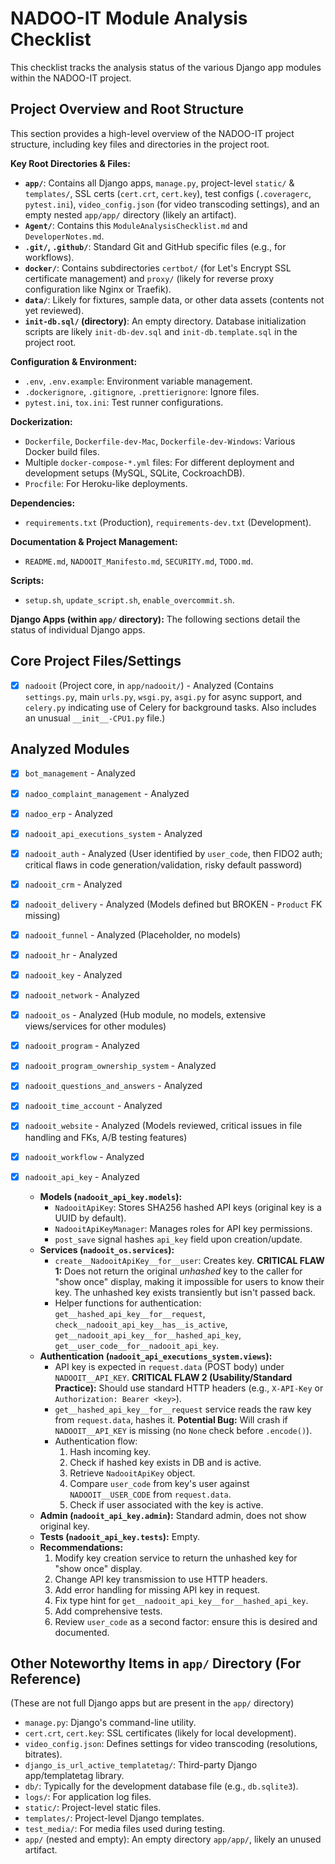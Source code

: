 # NADOO-IT Module Analysis Checklist

This checklist tracks the analysis status of the various Django app modules within the NADOO-IT project.

## Project Overview and Root Structure

This section provides a high-level overview of the NADOO-IT project structure, including key files and directories in the project root.

**Key Root Directories & Files:**
- **`app/`**: Contains all Django apps, `manage.py`, project-level `static/` & `templates/`, SSL certs (`cert.crt`, `cert.key`), test configs (`.coveragerc`, `pytest.ini`), `video_config.json` (for video transcoding settings), and an empty nested `app/app/` directory (likely an artifact).
- **`Agent/`**: Contains this `ModuleAnalysisChecklist.md` and `DeveloperNotes.md`.
- **`.git/`, `.github/`**: Standard Git and GitHub specific files (e.g., for workflows).
- **`docker/`**: Contains subdirectories `certbot/` (for Let's Encrypt SSL certificate management) and `proxy/` (likely for reverse proxy configuration like Nginx or Traefik).
- **`data/`**: Likely for fixtures, sample data, or other data assets (contents not yet reviewed).
- **`init-db.sql/` (directory)**: An empty directory. Database initialization scripts are likely `init-db-dev.sql` and `init-db.template.sql` in the project root.

**Configuration & Environment:**
- `.env`, `.env.example`: Environment variable management.
- `.dockerignore`, `.gitignore`, `.prettierignore`: Ignore files.
- `pytest.ini`, `tox.ini`: Test runner configurations.

**Dockerization:**
- `Dockerfile`, `Dockerfile-dev-Mac`, `Dockerfile-dev-Windows`: Various Docker build files.
- Multiple `docker-compose-*.yml` files: For different deployment and development setups (MySQL, SQLite, CockroachDB).
- `Procfile`: For Heroku-like deployments.

**Dependencies:**
- `requirements.txt` (Production), `requirements-dev.txt` (Development).

**Documentation & Project Management:**
- `README.md`, `NADOOIT_Manifesto.md`, `SECURITY.md`, `TODO.md`.

**Scripts:**
- `setup.sh`, `update_script.sh`, `enable_overcommit.sh`.

**Django Apps (within `app/` directory):**
The following sections detail the status of individual Django apps.

## Core Project Files/Settings
- [x] `nadooit` (Project core, in `app/nadooit/`) - Analyzed (Contains `settings.py`, main `urls.py`, `wsgi.py`, `asgi.py` for async support, and `celery.py` indicating use of Celery for background tasks. Also includes an unusual `__init__-CPU1.py` file.)

## Analyzed Modules
- [x] `bot_management` - Analyzed
- [x] `nadoo_complaint_management` - Analyzed
- [x] `nadoo_erp` - Analyzed
- [x] `nadooit_api_executions_system` - Analyzed
- [x] `nadooit_auth` - Analyzed (User identified by `user_code`, then FIDO2 auth; critical flaws in code generation/validation, risky default password)
- [x] `nadooit_crm` - Analyzed
- [x] `nadooit_delivery` - Analyzed (Models defined but BROKEN - `Product` FK missing)
- [x] `nadooit_funnel` - Analyzed (Placeholder, no models)
- [x] `nadooit_hr` - Analyzed
- [x] `nadooit_key` - Analyzed
- [x] `nadooit_network` - Analyzed
- [x] `nadooit_os` - Analyzed (Hub module, no models, extensive views/services for other modules)
- [x] `nadooit_program` - Analyzed
- [x] `nadooit_program_ownership_system` - Analyzed
- [x] `nadooit_questions_and_answers` - Analyzed
- [x] `nadooit_time_account` - Analyzed
- [x] `nadooit_website` - Analyzed (Models reviewed, critical issues in file handling and FKs, A/B testing features)
- [x] `nadooit_workflow` - Analyzed

- [x] `nadooit_api_key` - Analyzed
  - **Models (`nadooit_api_key.models`):**
    - `NadooitApiKey`: Stores SHA256 hashed API keys (original key is a UUID by default).
    - `NadooitApiKeyManager`: Manages roles for API key permissions.
    - `post_save` signal hashes `api_key` field upon creation/update.
  - **Services (`nadooit_os.services`):**
    - `create__NadooitApiKey__for__user`: Creates key. **CRITICAL FLAW 1:** Does not return the original *unhashed* key to the caller for "show once" display, making it impossible for users to know their key. The unhashed key exists transiently but isn't passed back.
    - Helper functions for authentication: `get__hashed_api_key__for__request`, `check__nadooit_api_key__has__is_active`, `get__nadooit_api_key__for__hashed_api_key`, `get__user_code__for__nadooit_api_key`.
  - **Authentication (`nadooit_api_executions_system.views`):**
    - API key is expected in `request.data` (POST body) under `NADOOIT__API_KEY`. **CRITICAL FLAW 2 (Usability/Standard Practice):** Should use standard HTTP headers (e.g., `X-API-Key` or `Authorization: Bearer <key>`).
    - `get__hashed_api_key__for__request` service reads the raw key from `request.data`, hashes it. **Potential Bug:** Will crash if `NADOOIT__API_KEY` is missing (no `None` check before `.encode()`).
    - Authentication flow:
      1. Hash incoming key.
      2. Check if hashed key exists in DB and is active.
      3. Retrieve `NadooitApiKey` object.
      4. Compare `user_code` from key's user against `NADOOIT__USER_CODE` from `request.data`.
      5. Check if user associated with the key is active.
  - **Admin (`nadooit_api_key.admin`):** Standard admin, does not show original key.
  - **Tests (`nadooit_api_key.tests`):** Empty.
  - **Recommendations:**
    1.  Modify key creation service to return the unhashed key for "show once" display.
    2.  Change API key transmission to use HTTP headers.
    3.  Add error handling for missing API key in request.
    4.  Fix type hint for `get__nadooit_api_key__for__hashed_api_key`.
    5.  Add comprehensive tests.
    6.  Review `user_code` as a second factor: ensure this is desired and documented.

## Other Noteworthy Items in `app/` Directory (For Reference)
(These are not full Django apps but are present in the `app/` directory)
- `manage.py`: Django's command-line utility.
- `cert.crt`, `cert.key`: SSL certificates (likely for local development).
- `video_config.json`: Defines settings for video transcoding (resolutions, bitrates).
- `django_is_url_active_templatetag/`: Third-party Django app/templatetag library.
- `db/`: Typically for the development database file (e.g., `db.sqlite3`).
- `logs/`: For application log files.
- `static/`: Project-level static files.
- `templates/`: Project-level Django templates.
- `test_media/`: For media files used during testing.
- `app/` (nested and empty): An empty directory `app/app/`, likely an unused artifact.
